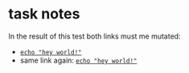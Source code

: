 # task notes
In the result of this test both links must me mutated:
- [`echo "hey world!"`](./main.files/cmd.log)
- same link again: [`echo "hey world!"`](./main.files/cmd.log)
